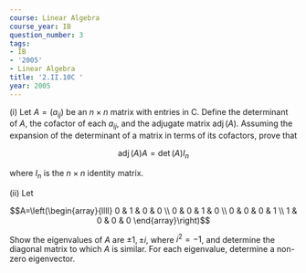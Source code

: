 ```yaml
---
course: Linear Algebra
course_year: IB
question_number: 3
tags:
- IB
- '2005'
- Linear Algebra
title: '2.II.10C '
year: 2005
---
```



(i) Let $A=\left(a_{i j}\right)$ be an $n \times n$ matrix with entries in C. Define the determinant of $A$, the cofactor of each $a_{i j}$, and the adjugate matrix $\operatorname{adj}(A)$. Assuming the expansion of the determinant of a matrix in terms of its cofactors, prove that

$$\operatorname{adj}(A) A=\operatorname{det}(A) I_{n}$$

where $I_{n}$ is the $n \times n$ identity matrix.

(ii) Let

$$A=\left(\begin{array}{llll}
0 & 1 & 0 & 0 \\
0 & 0 & 1 & 0 \\
0 & 0 & 0 & 1 \\
1 & 0 & 0 & 0
\end{array}\right)$$

Show the eigenvalues of $A$ are $\pm 1, \pm i$, where $i^{2}=-1$, and determine the diagonal matrix to which $A$ is similar. For each eigenvalue, determine a non-zero eigenvector.